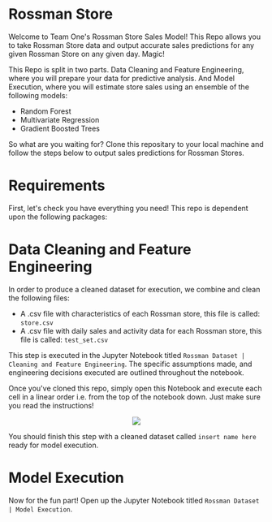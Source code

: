 # Rossman Store 

Welcome to Team One's Rossman Store Sales Model! This Repo allows you to take Rossman Store data and output accurate
sales predictions for any given Rossman Store on any given day. Magic!

This Repo is split in two parts. Data Cleaning and Feature Engineering, where you will prepare your data for predictive analysis. And Model Execution, where you will estimate store sales using an ensemble of the following models:

* Random Forest
* Multivariate Regression
* Gradient Boosted Trees

So what are you waiting for? Clone this repositary to your local machine and follow the steps below to output
sales predictions for Rossman Stores.



# Requirements

First, let's check you have everything you need! This repo is dependent upon the following packages:



# Data Cleaning and Feature Engineering

In order to produce a cleaned dataset for execution, we combine and clean the following files:

* A .csv file with characteristics of each Rossman store, this file is called: `store.csv`
* A .csv file with daily sales and activity data for each Rossman store, this file is called: `test_set.csv`

This step is executed in the Jupyter Notebook titled `Rossman Dataset | Cleaning and Feature Engineering`. The specific
assumptions made, and engineering decisions executed are outlined throughout the notebook.

Once you've cloned this repo, simply open this Notebook and execute each cell 
in a linear order i.e. from the top of the notebook down. Just make sure you read the instructions!


<p align="center">
  <img src="https://i.chzbgr.com/full/8396877568/hDEBA606B/"/>
</p>


You should finish this step with a cleaned dataset called `insert name here` ready for model execution.



# Model Execution

Now for the fun part! Open up the Jupyter Notebook titled `Rossman Dataset | Model Execution`.
